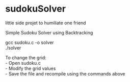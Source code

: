 # sudokuSolver
little side projet to humiliate one friend

Simple Sudoku Solver using Backtracking

gcc sudoku.c -o solver <br>
./solver

To change the grid: <br>
    - Open sudoku.c <br>
    - Modify the grid values <br>
    - Save the file and recompile using the commands above <br>
